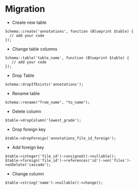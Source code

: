 # Migration

- Create new table
```
Schema::create('annotations', function (Blueprint $table) {
  // add your code
});
```

- Change table columns
```
Schema::table('table_name', function (Blueprint $table) {
   // add your code
});
```

- Drop Table
```
Schema::dropIfExists('annotations');
```

- Rename table
```
Schema::rename("from_name", "to_name");
```

- Delete column
```
$table->dropColumn('lowest_grade');
```

- Drop foreign key
```
$table->dropForeign('annotations_file_id_foreign');
```

- Add foreign key
```
$table->integer('file_id')->unsigned()->nullable();
$table->foreign('file_id')->references('id')->on('files')->onDelete('cascade');
```

- Change column
```
$table->string('name')->nullable()->change();
```

